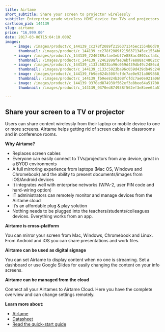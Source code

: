 ```yaml
---
title: Airtame
short_subtitle: Share your screen to projector wirelessly
subtitle: Enterprise grade wireless HDMI device for TVs and projectors
cartloom_pid: 144139
slug: airtame
price: "16,999.00"
date: 2017-03-06T15:04:10.000Z
images:
    - image: /images/product/c_144139_cc278f2089f2156371345ec1554b6d70_orig.jpg
      thumbnail: /images/product/c_144139_cc278f2089f2156371345ec1554b6d70_thumb.jpg
    - image: /images/product/c_144139_7246289afae3ebf7e888ac4802ccfa3c_orig.jpg
      thumbnail: /images/product/c_144139_7246289afae3ebf7e888ac4802ccfa3c_thumb.jpg
    - image: /images/product/c_144139_c133c5023ba96c059d439db49c2486cd_orig.jpg
      thumbnail: /images/product/c_144139_c133c5023ba96c059d439db49c2486cd_thumb.jpg
    - image: /images/product/c_144139_fb9ee824b308fcfdc7ae0e921a069868_orig.jpg
      thumbnail: /images/product/c_144139_fb9ee824b308fcfdc7ae0e921a069868_thumb.jpg
    - image: /images/product/c_144139_9370ed874938f562ef3e8bee64a51700_orig.jpg
      thumbnail: /images/product/c_144139_9370ed874938f562ef3e8bee64a51700_thumb.jpg

---
```

## Share your screen to a TV or projector

Users can share content wirelessly from their laptop or mobile device to one or more screens. Airtame helps getting rid of screen cables in classrooms and in conference rooms.

**Why Airtame?**

- Replaces screen cables
- Everyone can easily connect to TVs/projectors from any device, great in a BYOD environments 
- A full mirroring experience from laptops (Mac OS, Windows and Chromebook) and the ability to present documents/images from iOS/Android devices
- It integrates well with enterprise networks (WPA-2, user PIN code and hard-wiring option)
- IT administrators can remotely monitor and manage devices from the Airtame cloud 
- It’s an affordable plug & play solution 
- Nothing needs to be plugged into the teachers/students/colleagues devices. Everything works from an app. 

**Airtame is cross-platform**

You can mirror your screen from Mac, Windows, Chromebook and Linux. From Android and iOS you can share presentations and work files.

**Airtame can be used as digital signage**

You can set Airtame to display content when no one is streaming. Set a dashboard or use Google Slides for easily changing the content on your info screens.

**Airtame can be managed from the cloud**

Connect all your Airtames to Airtame Cloud. Here you have the complete overview and can change settings remotely.

**Learn more about:**

- [Airtame](https://airtame.com/is)
- [Datasheet](https://d1ps2o5uupey1c.cloudfront.net/wp-content/uploads/almond3-datasheet-v2.pdf)
- [Read the quick-start guide](https://help.airtame.com/using-airtame)